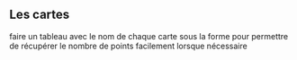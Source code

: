 ## Les cartes
faire un tableau avec le nom de chaque carte sous la forme <nbPoints-couleur-valeur> pour permettre de récupérer le nombre de points facilement lorsque nécessaire
